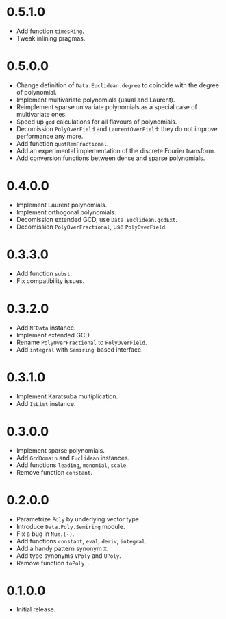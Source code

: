 # 0.5.1.0

* Add function `timesRing`.
* Tweak inlining pragmas.

# 0.5.0.0

* Change definition of `Data.Euclidean.degree`
  to coincide with the degree of polynomial.
* Implement multivariate polynomials (usual and Laurent).
* Reimplement sparse univariate polynomials as a special case of multivariate ones.
* Speed up `gcd` calculations for all flavours of polynomials.
* Decomission `PolyOverField` and `LaurentOverField`: they do not improve performance any more.
* Add function `quotRemFractional`.
* Add an experimental implementation of the discrete Fourier transform.
* Add conversion functions between dense and sparse polynomials.

# 0.4.0.0

* Implement Laurent polynomials.
* Implement orthogonal polynomials.
* Decomission extended GCD, use `Data.Euclidean.gcdExt`.
* Decomission `PolyOverFractional`, use `PolyOverField`.

# 0.3.3.0

* Add function `subst`.
* Fix compatibility issues.

# 0.3.2.0

* Add `NFData` instance.
* Implement extended GCD.
* Rename `PolyOverFractional` to `PolyOverField`.
* Add `integral` with `Semiring`-based interface.

# 0.3.1.0

* Implement Karatsuba multiplication.
* Add `IsList` instance.

# 0.3.0.0

* Implement sparse polynomials.
* Add `GcdDomain` and `Euclidean` instances.
* Add functions `leading`, `monomial`, `scale`.
* Remove function `constant`.

# 0.2.0.0

* Parametrize `Poly` by underlying vector type.
* Introduce `Data.Poly.Semiring` module.
* Fix a bug in `Num.(-)`.
* Add functions `constant`, `eval`, `deriv`, `integral`.
* Add a handy pattern synonym `X`.
* Add type synonyms `VPoly` and `UPoly`.
* Remove function `toPoly'`.

# 0.1.0.0

* Initial release.

